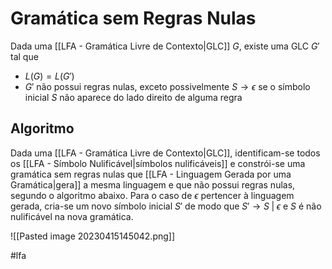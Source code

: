 # Gramática sem Regras Nulas

Dada uma [[LFA - Gramática Livre de Contexto|GLC]] $G$, existe uma GLC $G'$ tal que

- $L(G)=L(G')$
- $G'$ não possui regras nulas, exceto possivelmente $S \to \epsilon$ se o símbolo inicial $S$ não aparece do lado direito de alguma regra

## Algoritmo

Dada uma [[LFA - Gramática Livre de Contexto|GLC]], identificam-se todos os [[LFA - Símbolo Nulificável|símbolos nulificáveis]] e constrói-se uma gramática sem regras nulas que [[LFA - Linguagem Gerada por uma Gramática|gera]] a mesma linguagem e que não possui regras nulas, segundo o algoritmo abaixo. Para o caso de $\epsilon$ pertencer à linguagem gerada, cria-se um novo símbolo inicial $S'$ de modo que $S' \to S \;|\; \epsilon$ e $S$ é não nulificável na nova gramática.

![[Pasted image 20230415145042.png]]


#lfa

